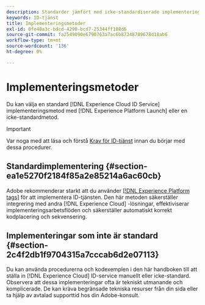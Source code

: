 ```yaml
---
description: Standarder jämfört med icke-standardiserade implementeringsmetoder i Experience Cloud Identity Service.
keywords: ID-tjänst
title: Implementeringsmetoder
exl-id: 0fe40a3c-bdcd-4290-bcd7-25344ff108d6
source-git-commit: fa2549090e6790763a7ac6b87348789678d18ab6
workflow-type: tm+mt
source-wordcount: '136'
ht-degree: 0%

---
```


# Implementeringsmetoder

Du kan välja en standard [!DNL Experience Cloud ID Service] implementeringsmetod med [!DNL Experience Platform Launch] eller en icke-standardmetod.

>[!IMPORTANT]
>
>Var noga med att läsa och förstå [Krav för ID-tjänst](../reference/requirements.md) innan du börjar med dessa procedurer.

## Standardimplementering {#section-ea1e5270f2184f85a2e85214a6ac60cb}

Adobe rekommenderar starkt att du använder [[!DNL Experience Platform tags]](https://experienceleague.adobe.com/docs/experience-platform/tags/home.html?lang=en) för att implementera ID-tjänsten. Den här metoden säkerställer integrering med andra [!DNL Experience Cloud] -lösningar, effektiviserar implementeringsarbetsflöden och säkerställer automatiskt korrekt kodplacering och sekvensering.

## Implementeringar som inte är standard {#section-2c4f2db1f9704315a7cccab6d2e07113}

Du kan använda procedurerna och kodexemplen i den här handboken till att ställa in [!DNL Experience Cloud] ID-service manuellt eller icke-standard. Observera att dessa implementeringar ofta är tekniskt utmanande och komplicerade. De kan kräva begränsade tekniska resurser från din sida eller ta hjälp av avtalad supporttid hos din Adobe-konsult.
